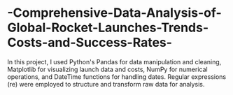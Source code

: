 # -Comprehensive-Data-Analysis-of-Global-Rocket-Launches-Trends-Costs-and-Success-Rates-
In this project, I used Python's Pandas for data manipulation and cleaning, Matplotlib for visualizing launch data and costs, NumPy for numerical operations, and DateTime functions for handling dates. Regular expressions (re) were employed to structure and transform raw data for analysis.
